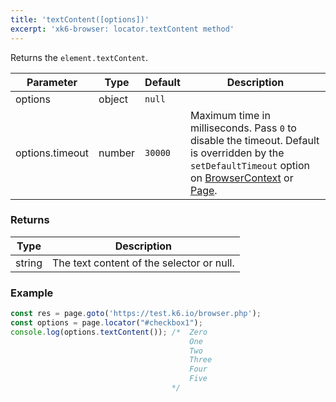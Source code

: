 ```yaml
---
title: 'textContent([options])'
excerpt: 'xk6-browser: locator.textContent method'
---
```


Returns the `element.textContent`.

<TableWithNestedRows>

| Parameter       | Type   | Default | Description                                                                                                                                                                                                                           |
|-----------------|--------|---------|---------------------------------------------------------------------------------------------------------------------------------------------------------------------------------------------------------------------------------------|
| options         | object | `null`  |                                                                                                                                                                                                                      |
| options.timeout | number | `30000` | Maximum time in milliseconds. Pass `0` to disable the timeout. Default is overridden by the `setDefaultTimeout` option on [BrowserContext](/javascript-api/xk6-browser/browsercontext/) or [Page](/javascript-api/xk6-browser/page/). |

</TableWithNestedRows>

### Returns

| Type   | Description                               |
|--------|-------------------------------------------|
| string | The text content of the selector or null. |

### Example

<CodeGroup labels={[]}>

<!-- eslint-skip -->

```javascript
const res = page.goto('https://test.k6.io/browser.php');
const options = page.locator("#checkbox1");
console.log(options.textContent()); /*  Zero
                                        One
                                        Two
                                        Three
                                        Four
                                        Five
                                    */
```

</CodeGroup>

